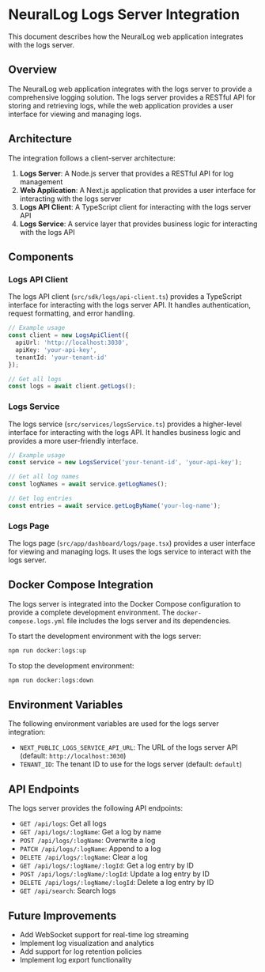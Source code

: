 # NeuralLog Logs Server Integration

This document describes how the NeuralLog web application integrates with the logs server.

## Overview

The NeuralLog web application integrates with the logs server to provide a comprehensive logging solution. The logs server provides a RESTful API for storing and retrieving logs, while the web application provides a user interface for viewing and managing logs.

## Architecture

The integration follows a client-server architecture:

1. **Logs Server**: A Node.js server that provides a RESTful API for log management
2. **Web Application**: A Next.js application that provides a user interface for interacting with the logs server
3. **Logs API Client**: A TypeScript client for interacting with the logs server API
4. **Logs Service**: A service layer that provides business logic for interacting with the logs API

## Components

### Logs API Client

The logs API client (`src/sdk/logs/api-client.ts`) provides a TypeScript interface for interacting with the logs server API. It handles authentication, request formatting, and error handling.

```typescript
// Example usage
const client = new LogsApiClient({
  apiUrl: 'http://localhost:3030',
  apiKey: 'your-api-key',
  tenantId: 'your-tenant-id'
});

// Get all logs
const logs = await client.getLogs();
```

### Logs Service

The logs service (`src/services/logsService.ts`) provides a higher-level interface for interacting with the logs API. It handles business logic and provides a more user-friendly interface.

```typescript
// Example usage
const service = new LogsService('your-tenant-id', 'your-api-key');

// Get all log names
const logNames = await service.getLogNames();

// Get log entries
const entries = await service.getLogByName('your-log-name');
```

### Logs Page

The logs page (`src/app/dashboard/logs/page.tsx`) provides a user interface for viewing and managing logs. It uses the logs service to interact with the logs server.

## Docker Compose Integration

The logs server is integrated into the Docker Compose configuration to provide a complete development environment. The `docker-compose.logs.yml` file includes the logs server and its dependencies.

To start the development environment with the logs server:

```bash
npm run docker:logs:up
```

To stop the development environment:

```bash
npm run docker:logs:down
```

## Environment Variables

The following environment variables are used for the logs server integration:

- `NEXT_PUBLIC_LOGS_SERVICE_API_URL`: The URL of the logs server API (default: `http://localhost:3030`)
- `TENANT_ID`: The tenant ID to use for the logs server (default: `default`)

## API Endpoints

The logs server provides the following API endpoints:

- `GET /api/logs`: Get all logs
- `GET /api/logs/:logName`: Get a log by name
- `POST /api/logs/:logName`: Overwrite a log
- `PATCH /api/logs/:logName`: Append to a log
- `DELETE /api/logs/:logName`: Clear a log
- `GET /api/logs/:logName/:logId`: Get a log entry by ID
- `POST /api/logs/:logName/:logId`: Update a log entry by ID
- `DELETE /api/logs/:logName/:logId`: Delete a log entry by ID
- `GET /api/search`: Search logs

## Future Improvements

- Add WebSocket support for real-time log streaming
- Implement log visualization and analytics
- Add support for log retention policies
- Implement log export functionality
